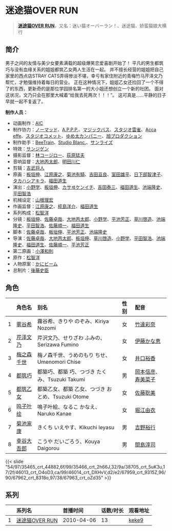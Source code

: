 # 迷途猫OVER RUN


> <u>**[迷途猫OVER RUN](https://bgm.tv/subject/4292)**</u>，又名：迷い猫オーバーラン！、迷途猫、娇蛮猫娘大横行

## 简介

男子之间的友情与美少女要素满载的超级爆笑恋爱喜剧开始了！
平凡的男生都筑巧与没有血缘关系的姐姐都筑乙女两人生活在一起。
并不擅长经营的姐姐把自己家里的西点店STRAY CATS弄得惨淡不堪，幸亏有家住附近的青梅竹马芹泽文乃帮忙，才勉强维持着每日的营业。
正在这种情况下，姐姐乙女还捡回了一个不得了的东西，更新奇的是那位学园排名第一的大小姐还想创立一个新的社团。
面对这状况，文乃只会在那里大喊着“给我去死两次！！！”。
这可真是……平静的日子早就一起不复返了。

**制作人员：**
- 动画制作：[AIC](https://bgm.tv/person/402)
- 制作协力：[ノーマッド](https://bgm.tv/person/3118)、[A.P.P.P.](https://bgm.tv/person/718)、[マジックバス](https://bgm.tv/person/2675)、[スタジオ雲雀](https://bgm.tv/person/3038)、[Acca effe](https://bgm.tv/person/37190)、[スタジオコメット](https://bgm.tv/person/13098)、[ゆめ太カンパニー](https://bgm.tv/person/6782)、[旭プロダクション](https://bgm.tv/person/6065)
- 制作助手：[BeeTrain](https://bgm.tv/person/6346)、[Studio Blanc.](https://bgm.tv/person/8089)、[サンライズ](https://bgm.tv/person/189)
- 特效：[サンジゲン](https://bgm.tv/person/7061)
- 摄影监督：[林コージロー](https://bgm.tv/person/861)、[荻原猛夫](https://bgm.tv/person/1017)
- 音响监督：[大地丙太郎](https://bgm.tv/person/143)、[明田川仁](https://bgm.tv/person/477)
- 剪辑：[吉武将人](https://bgm.tv/person/8866)
- 原画：[板垣伸](https://bgm.tv/person/1663)、[江原康之](https://bgm.tv/person/12506)、[菊池有騎](https://bgm.tv/person/34617)、[吉田亘良](https://bgm.tv/person/12230)、[室田雄平](https://bgm.tv/person/11574)、[日下部智津子](https://bgm.tv/person/3190)、[タカハシアキラ](https://bgm.tv/person/56143)、[福田道生](https://bgm.tv/person/2610)
- 演出：[小野学](https://bgm.tv/person/2718)、[板垣伸](https://bgm.tv/person/1663)、[カサヰケンイチ](https://bgm.tv/person/1504)、[吉田泰三](https://bgm.tv/person/10005)、[福田道生](https://bgm.tv/person/2610)、[池端隆史](https://bgm.tv/person/1614)、[平田智浩](https://bgm.tv/person/68)
- 机械设定：[山根理宏](https://bgm.tv/person/6058)
- 作画监督：[江原康之](https://bgm.tv/person/12506)、[椛島洋介](https://bgm.tv/person/3665)、[福田道生](https://bgm.tv/person/2610)
- 系列构成：[松智洋](https://bgm.tv/person/3639)
- 分镜：[板垣伸](https://bgm.tv/person/1663)、[佐藤卓哉](https://bgm.tv/person/200)、[大地丙太郎](https://bgm.tv/person/143)、[小野学](https://bgm.tv/person/2718)、[平池芳正](https://bgm.tv/person/2755)、[草川啓造](https://bgm.tv/person/2913)、[池端隆史](https://bgm.tv/person/1614)、[平田智浩](https://bgm.tv/person/68)、[佐藤順一](https://bgm.tv/person/456)、[福田道生](https://bgm.tv/person/2610)
- 脚本：[佐藤卓哉](https://bgm.tv/person/200)、[板垣伸](https://bgm.tv/person/1663)、[平池芳正](https://bgm.tv/person/2755)、[池端隆史](https://bgm.tv/person/1614)
- 导演：[佐藤卓哉](https://bgm.tv/person/200)、[大地丙太郎](https://bgm.tv/person/143)、[板垣伸](https://bgm.tv/person/1663)、[草川啓造](https://bgm.tv/person/2913)、[小野学](https://bgm.tv/person/2718)、[平田智浩](https://bgm.tv/person/68)、[池端隆史](https://bgm.tv/person/1614)、[福田道生](https://bgm.tv/person/2610)、[佐藤順一](https://bgm.tv/person/456)、[平池芳正](https://bgm.tv/person/2755)
- 第二原画：[小澤和則](https://bgm.tv/person/21362)
- 原作：[松智洋](https://bgm.tv/person/3639)
- 人物原案：[かにビーム](https://bgm.tv/person/7242)
- 总制片：[後藤史臣](https://bgm.tv/person/49133)

## 角色

|     |   角色名   |   别名  | 性别 |  配音  |
|:--- |:------  |:----      |:---  |:--   |
| 1 | [雾谷希](https://bgm.tv/character/35465) | 霧谷希、きりや のぞみ、Kiriya Nozomi | 女 | [竹達彩奈](https://bgm.tv/person/5228) |
| 2 | [芹泽文乃](https://bgm.tv/character/35466) | 芹沢文乃、せりざわ ふみの、Serizawa Fumino | 女 | [伊藤かな恵](https://bgm.tv/person/4949) |
| 3 | [梅之森千世](https://bgm.tv/character/38705) | 梅ノ森千世、うめのもり ちせ、Umenomori Chise | 女 | [井口裕香](https://bgm.tv/person/4851) |
| 4 | [都筑巧](https://bgm.tv/character/46013) | 都築巧、都築 巧、つづき たくみ、Tsuzuki Takumi | 男 | [岡本信彦](https://bgm.tv/person/4950)、[寿美菜子](https://bgm.tv/person/5118) |
| 5 | [都筑乙女](https://bgm.tv/character/46014) | 都築乙女、都築 乙女、つづき おとめ、Tsuzuki Otome | 女 | [佐藤聡美](https://bgm.tv/person/5003) |
| 6 | [鸣子叶绘](https://bgm.tv/character/67959) | 鳴子叶絵、なるこ かなえ、Naruko Kanae | 女 | [堀江由衣](https://bgm.tv/person/3970) |
| 7 | [菊池家康](https://bgm.tv/character/67962) | きくち いえやす、Kikuchi Ieyasu | 男 | [吉野裕行](https://bgm.tv/person/3955) |
| 8 | [幸谷大吾郎](https://bgm.tv/character/67963) | こうや だいごろう、Kouya Daigorou | 男 | [間島淳司](https://bgm.tv/person/4264) |

{{< slide "54/97/35465_crt_44882,6f/99/35466_crt_2h66J,32/9a/38705_crt_5uK3u,17/2f/46013_crt_O4oD3,ca/99/46014_crt_DXHvV,d2/e2/67959_crt_9315Z,96/90/67962_crt_8318o,97/38/67963_crt_oZd35" >}}

## 系列

|     | 系列名         | 首播时间       | 话数/时长 | 观看地址                                                    |
| :-- | :---------- | :--------- | :---- | :------------------------------------------------------ |
| 1   |[迷途猫OVER RUN](https://bgm.tv/subject/4292)| 2010-04-06 | 13    | [keke9](https://www.keke9.app/play/29331-4-260008.html) |



